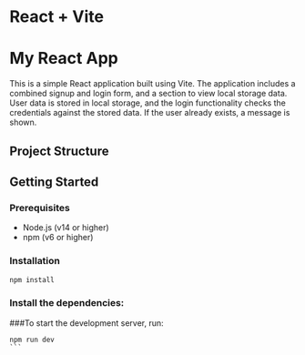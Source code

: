 # React + Vite

# My React App

This is a simple React application built using Vite. The application includes a combined signup and login form, and a section to view local storage data. User data is stored in local storage, and the login functionality checks the credentials against the stored data. If the user already exists, a message is shown.

## Project Structure



## Getting Started

### Prerequisites

- Node.js (v14 or higher)
- npm (v6 or higher)

### Installation



```sh
npm install

```
### Install the dependencies:


###To start the development server, run:

````
npm run dev
```



